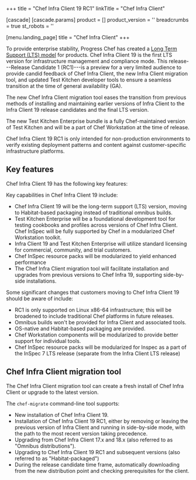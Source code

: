 +++
title = "Chef Infra Client 19 RC1"
linkTitle = "Chef Infra Client"

[cascade]
  [cascade.params]
    product = []
    product_version = ''
    breadcrumbs = true
    st_robots = ''

[menu.landing_page]
title = "Chef Infra Client"
+++

To provide enterprise stability, Progress Chef has created a [Long Term Support (LTS) model](https://www.chef.io/blog/long-term-support-progress-chef-providing-stability) for products.
Chef Infra Client 19 is the first LTS version for infrastructure management and compliance mode.
This release---Release Candidate 1 (RC1)---is a preview for a very limited audience to provide candid feedback of Chef Infra Client,
the new Infra Client migration tool, and updated Test Kitchen developer tools to ensure a seamless transition at the time of general availability (GA).

The new Chef Infra Client migration tool eases the transition from previous methods of installing and maintaining earlier versions of Infra Client to the Infra Client 19 release candidates and the final LTS version.

The new Test Kitchen Enterprise bundle is a fully Chef-maintained version of Test Kitchen and will be a part of Chef Workstation at the time of release.

Chef Infra Client 19 RC1 is only intended for non-production environments to verify existing deployment patterns and content against customer-specific infrastructure platforms.

## Key features

Chef Infra Client 19 has the following key features:

Key capabilities in Chef Infra Client 19 include:

- Chef Infra Client 19 will be the long-term support (LTS) version, moving to Habitat-based packaging instead of traditional omnibus builds.
- Test Kitchen Enterprise will be a foundational development tool for testing cookbooks and profiles across versions of Chef Infra Client.
  Chef InSpec will be fully supported by Chef in a modularized Chef Workstation toolkit.
- Infra Client 19 and Test Kitchen Enterprise will utilize standard licensing for commercial, community, and trial customers.
- Chef InSpec resource packs will be modularized to yield enhanced performance
- The Chef Infra Client migration tool will facilitate installation and upgrades from previous versions to Chef Infra 19, supporting side-by-side installations.

Some significant changes that customers moving to Chef Infra Client 19 should be aware of include:

- RC1 is only supported on Linux x86-64 infrastructure; this will be broadened to include traditional Chef platforms in future releases.
- Omnibus builds won't be provided for Infra Client and associated tools.
- OS-native and Habitat-based packaging are provided.
- Chef Workstation components will be modularized to provide better support for individual tools.
- Chef InSpec resource packs will be modularized for Inspec as a part of the InSpec 7 LTS release (separate from the Infra Client LTS release)

## Chef Infra Client migration tool

The Chef Infra Client migration tool can create a fresh install of Chef Infra Client or upgrade to the latest version.

The `chef-migrate` command-line tool supports:

- New installation of Chef Infra Client 19.
- Installation of Chef Infra Client 19 RC1, either by removing or leaving the previous version of Infra Client and running in side-by-side mode, with the path to the most recent version taking precedence.
- Upgrading from Chef Infra Client 17.x and 18.x (also referred to as "Omnibus distributions").
- Upgrading to Chef Infra Client 19 RC1 and subsequent versions (also referred to as "Habitat-packaged")
- During the release candidate time frame, automatically downloading from the new distribution point and checking prerequisites for the client.
